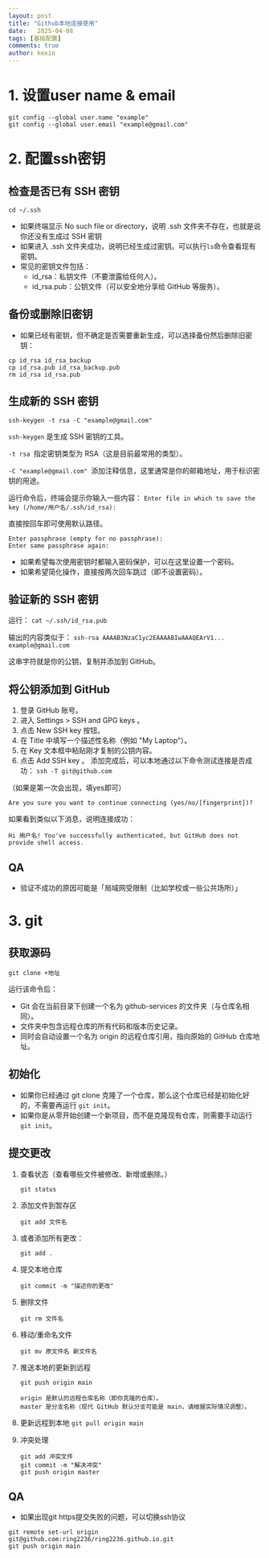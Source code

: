 ```yaml
---
layout: post
title: "Github本地连接使用"
date:   2025-04-08
tags: [基础配置]
comments: true
author: kexin
---
```


<!-- more -->

# 1. 设置user name & email
```
git config --global user.name "example"
git config --global user.email "example@gmail.com"
```

# 2. 配置ssh密钥
## 检查是否已有 SSH 密钥
```
cd ~/.ssh
```
- 如果终端显示 No such file or directory，说明 .ssh 文件夹不存在，也就是说你还没有生成过 SSH 密钥
- 如果进入 .ssh 文件夹成功，说明已经生成过密钥。可以执行`ls`命令查看现有密钥。 
- 常见的密钥文件包括：
    - id_rsa：私钥文件（不要泄露给任何人）。
    - id_rsa.pub：公钥文件（可以安全地分享给 GitHub 等服务）。

## 备份或删除旧密钥
- 如果已经有密钥，但不确定是否需要重新生成，可以选择备份然后删除旧密钥：
```
cp id_rsa id_rsa_backup
cp id_rsa.pub id_rsa_backup.pub
rm id_rsa id_rsa.pub
```

## 生成新的 SSH 密钥

```ssh-keygen -t rsa -C "example@gmail.com"```

`ssh-keygen` 是生成 SSH 密钥的工具。

`-t rsa `指定密钥类型为 RSA（这是目前最常用的类型）。

`-C "example@gmail.com" `添加注释信息，这里通常是你的邮箱地址，用于标识密钥的用途。

运行命令后，终端会提示你输入一些内容：
```Enter file in which to save the key (/home/用户名/.ssh/id_rsa):```

直接按回车即可使用默认路径。

```
Enter passphrase (empty for no passphrase):
Enter same passphrase again:
```
- 如果希望每次使用密钥时都输入密码保护，可以在这里设置一个密码。
- 如果希望简化操作，直接按两次回车跳过（即不设置密码）。

## 验证新的 SSH 密钥

运行：
```cat ~/.ssh/id_rsa.pub```

输出的内容类似于：
```ssh-rsa AAAAB3NzaC1yc2EAAAABIwAAAQEArV1... example@gmail.com```

这串字符就是你的公钥，复制并添加到 GitHub。

## 将公钥添加到 GitHub
1. 登录 GitHub 账号。
2. 进入 Settings > SSH and GPG keys 。
3. 点击 New SSH key 按钮。
4. 在 Title 中填写一个描述性名称（例如 "My Laptop"）。
5. 在 Key 文本框中粘贴刚才复制的公钥内容。
6. 点击 Add SSH key 。
   添加完成后，可以本地通过以下命令测试连接是否成功：
   ```ssh -T git@github.com```

（如果是第一次会出现，填yes即可）

```Are you sure you want to continue connecting (yes/no/[fingerprint])?```


如果看到类似以下消息，说明连接成功：

```Hi 用户名! You've successfully authenticated, but GitHub does not provide shell access.```
## QA
- 验证不成功的原因可能是「局域网受限制（比如学校或一些公共场所）」
# 3. git
## 获取源码
   ```git clone +地址```

   运行该命令后：
- Git 会在当前目录下创建一个名为 github-services 的文件夹（与仓库名相同）。
- 文件夹中包含远程仓库的所有代码和版本历史记录。
- 同时会自动设置一个名为 origin 的远程仓库引用，指向原始的 GitHub 仓库地址。
## 初始化
- 如果你已经通过 git clone 克隆了一个仓库，那么这个仓库已经是初始化好的，不需要再运行 ```git init```。
- 如果你是从零开始创建一个新项目，而不是克隆现有仓库，则需要手动运行 ```git init```。
## 提交更改

1. 查看状态（查看哪些文件被修改、新增或删除。）

   ```git status```

2. 添加文件到暂存区

   ```git add 文件名```

3. 或者添加所有更改：

    ```git add .```

4. 提交本地仓库

   ```git commit -m "描述你的更改"```

5. 删除文件

   ```git rm 文件名```

6. 移动/重命名文件

   ```git mv 原文件名 新文件名```

7. 推送本地的更新到远程

    ```
   git push origin main
   
    origin 是默认的远程仓库名称（即你克隆的仓库）。
    master 是分支名称（现代 GitHub 默认分支可能是 main，请根据实际情况调整）。
    ```
8. 更新远程到本地
    ```git pull origin main```
9. 冲突处理
    ```
    git add 冲突文件
    git commit -m "解决冲突"
    git push origin master
   ```
## QA
- 如果出现git https提交失败的问题，可以切换ssh协议
```
git remote set-url origin git@github.com:ring2236/ring2236.github.io.git
git push origin main
```